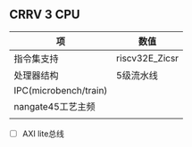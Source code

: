 ## CRRV 3 CPU

| 项                    | 数值           |
| --------------------- | -------------- |
| 指令集支持            | riscv32E_Zicsr |
| 处理器结构            | 5级流水线      |
| IPC(microbench/train) |                |
| nangate45工艺主频     |                |
|                       |                |

- [ ] AXI lite总线
